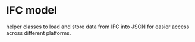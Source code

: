# IFC model
helper classes to load and store data from IFC into JSON for easier access across different platforms.


